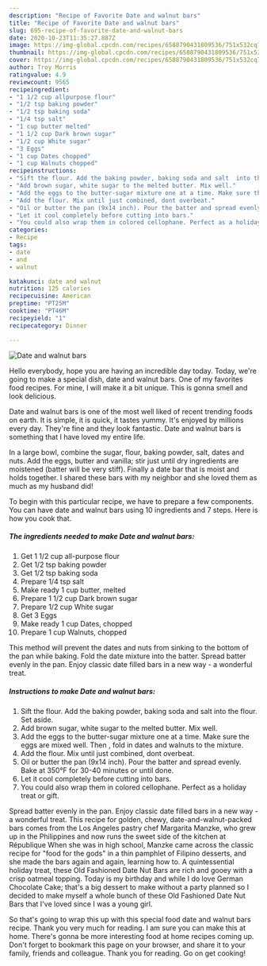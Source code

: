 ```yaml
---
description: "Recipe of Favorite Date and walnut bars"
title: "Recipe of Favorite Date and walnut bars"
slug: 695-recipe-of-favorite-date-and-walnut-bars
date: 2020-10-23T11:35:27.887Z
image: https://img-global.cpcdn.com/recipes/6588790431809536/751x532cq70/date-and-walnut-bars-recipe-main-photo.jpg
thumbnail: https://img-global.cpcdn.com/recipes/6588790431809536/751x532cq70/date-and-walnut-bars-recipe-main-photo.jpg
cover: https://img-global.cpcdn.com/recipes/6588790431809536/751x532cq70/date-and-walnut-bars-recipe-main-photo.jpg
author: Troy Morris
ratingvalue: 4.9
reviewcount: 9565
recipeingredient:
- "1 1/2 cup allpurpose flour"
- "1/2 tsp baking powder"
- "1/2 tsp baking soda"
- "1/4 tsp salt"
- "1 cup butter melted"
- "1 1/2 cup Dark brown sugar"
- "1/2 cup White sugar"
- "3 Eggs"
- "1 cup Dates chopped"
- "1 cup Walnuts chopped"
recipeinstructions:
- "Sift the flour. Add the baking powder, baking soda and salt  into the flour. Set aside."
- "Add brown sugar, white sugar to the melted butter. Mix well."
- "Add the eggs to the butter-sugar mixture one at a time. Make sure the eggs are mixed well. Then , fold in dates and walnuts to the mixture."
- "Add the flour. Mix until just combined, dont overbeat."
- "Oil or butter the pan (9x14 inch). Pour the batter and spread evenly. Bake at 350°F for 30-40 minutes or until done."
- "Let it cool completely before cutting into bars."
- "You could also wrap them in colored cellophane. Perfect as a holiday treat or gift."
categories:
- Recipe
tags:
- date
- and
- walnut

katakunci: date and walnut 
nutrition: 125 calories
recipecuisine: American
preptime: "PT25M"
cooktime: "PT46M"
recipeyield: "1"
recipecategory: Dinner

---
```



![Date and walnut bars](https://img-global.cpcdn.com/recipes/6588790431809536/751x532cq70/date-and-walnut-bars-recipe-main-photo.jpg)

Hello everybody, hope you are having an incredible day today. Today, we're going to make a special dish, date and walnut bars. One of my favorites food recipes. For mine, I will make it a bit unique. This is gonna smell and look delicious.

Date and walnut bars is one of the most well liked of recent trending foods on earth. It is simple, it is quick, it tastes yummy. It's enjoyed by millions every day. They're fine and they look fantastic. Date and walnut bars is something that I have loved my entire life.

In a large bowl, combine the sugar, flour, baking powder, salt, dates and nuts. Add the eggs, butter and vanilla; stir just until dry ingredients are moistened (batter will be very stiff). Finally a date bar that is moist and holds together. I shared these bars with my neighbor and she loved them as much as my husband did!


To begin with this particular recipe, we have to prepare a few components. You can have date and walnut bars using 10 ingredients and 7 steps. Here is how you cook that.

<!--inarticleads1-->

##### The ingredients needed to make Date and walnut bars:

1. Get 1 1/2 cup all-purpose flour
1. Get 1/2 tsp baking powder
1. Get 1/2 tsp baking soda
1. Prepare 1/4 tsp salt
1. Make ready 1 cup butter, melted
1. Prepare 1 1/2 cup Dark brown sugar
1. Prepare 1/2 cup White sugar
1. Get 3 Eggs
1. Make ready 1 cup Dates, chopped
1. Prepare 1 cup Walnuts, chopped


This method will prevent the dates and nuts from sinking to the bottom of the pan while baking. Fold the date mixture into the batter. Spread batter evenly in the pan. Enjoy classic date filled bars in a new way - a wonderful treat. 

<!--inarticleads2-->

##### Instructions to make Date and walnut bars:

1. Sift the flour. Add the baking powder, baking soda and salt  into the flour. Set aside.
1. Add brown sugar, white sugar to the melted butter. Mix well.
1. Add the eggs to the butter-sugar mixture one at a time. Make sure the eggs are mixed well. Then , fold in dates and walnuts to the mixture.
1. Add the flour. Mix until just combined, dont overbeat.
1. Oil or butter the pan (9x14 inch). Pour the batter and spread evenly. Bake at 350°F for 30-40 minutes or until done.
1. Let it cool completely before cutting into bars.
1. You could also wrap them in colored cellophane. Perfect as a holiday treat or gift.


Spread batter evenly in the pan. Enjoy classic date filled bars in a new way - a wonderful treat. This recipe for golden, chewy, date-and-walnut-packed bars comes from the Los Angeles pastry chef Margarita Manzke, who grew up in the Philippines and now runs the sweet side of the kitchen at République When she was in high school, Manzke came across the classic recipe for &#34;food for the gods&#34; in a thin pamphlet of Filipino desserts, and she made the bars again and again, learning how to. A quintessential holiday treat, these Old Fashioned Date Nut Bars are rich and gooey with a crisp oatmeal topping. Today is my birthday and while I do love German Chocolate Cake; that&#39;s a big dessert to make without a party planned so I decided to make myself a whole bunch of these Old Fashioned Date Nut Bars that I&#39;ve loved since I was a young girl. 

So that's going to wrap this up with this special food date and walnut bars recipe. Thank you very much for reading. I am sure you can make this at home. There's gonna be more interesting food at home recipes coming up. Don't forget to bookmark this page on your browser, and share it to your family, friends and colleague. Thank you for reading. Go on get cooking!
